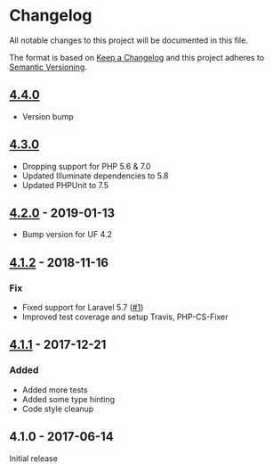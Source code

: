 # Changelog

All notable changes to this project will be documented in this file.

The format is based on [Keep a Changelog](http://keepachangelog.com/en/1.0.0/) and this project adheres to [Semantic Versioning](http://semver.org/spec/v2.0.0.html).

## [4.4.0]
- Version bump

## [4.3.0]
- Dropping support for PHP 5.6 & 7.0
- Updated Illuminate dependencies to 5.8
- Updated PHPUnit to 7.5

## [4.2.0] - 2019-01-13
- Bump version for UF 4.2

## [4.1.2] - 2018-11-16
### Fix
- Fixed support for Laravel 5.7 ([#1])
- Improved test coverage and setup Travis, PHP-CS-Fixer

## [4.1.1] - 2017-12-21
### Added
- Added more tests
- Added some type hinting
- Code style cleanup

## 4.1.0 - 2017-06-14
Initial release

[4.4.0]: https://github.com/userfrosting/cache/compare/4.3.0...4.4.0
[4.3.0]: https://github.com/userfrosting/cache/compare/4.2.0...4.3.0
[4.2.0]: https://github.com/userfrosting/cache/compare/4.1.2...4.2.0
[4.1.2]: https://github.com/userfrosting/cache/compare/4.1.1...4.1.2
[4.1.1]: https://github.com/userfrosting/cache/compare/4.1.0...4.1.1
[#1]: https://github.com/userfrosting/cache/issues/1
